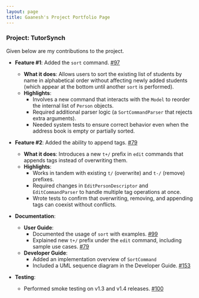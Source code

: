 ```yaml
---
layout: page
title: Gaanesh's Project Portfolio Page
---
```


### Project: TutorSynch

Given below are my contributions to the project.

* **Feature #1**: Added the `sort` command. [\#97](https://github.com/AY2425S2-CS2103-F15-2/tp/pull/97)
    * **What it does**: Allows users to sort the existing list of students by name in alphabetical order without affecting newly added students (which appear at the bottom until another `sort` is performed).
    * **Highlights**:
        - Involves a new command that interacts with the `Model` to reorder the internal list of `Person` objects.
        - Required additional parser logic (a `SortCommandParser` that rejects extra arguments).
        - Needed system tests to ensure correct behavior even when the address book is empty or partially sorted.

* **Feature #2**: Added the ability to append tags. [\#79](https://github.com/AY2425S2-CS2103-F15-2/tp/pull/79)
    * **What it does**: Introduces a new `t+/` prefix in `edit` commands that appends tags instead of overwriting them.
    * **Highlights**:
        - Works in tandem with existing `t/` (overwrite) and `t-/` (remove) prefixes.
        - Required changes in `EditPersonDescriptor` and `EditCommandParser` to handle multiple tag operations at once.
        - Wrote tests to confirm that overwriting, removing, and appending tags can coexist without conflicts.

* **Documentation**:
    * **User Guide**:
        - Documented the usage of `sort` with examples. [\#99](https://github.com/AY2425S2-CS2103-F15-2/tp/pull/99)
        - Explained new `t+/` prefix under the `edit` command, including sample use cases. [\#79](https://github.com/AY2425S2-CS2103-F15-2/tp/pull/79)
    * **Developer Guide**:
        - Added an implementation overview of `SortCommand`
        - Included a UML sequence diagram in the Developer Guide. [\#153](https://github.com/AY2425S2-CS2103-F15-2/tp/pull/153)

* **Testing**:
    * Performed smoke testing on v1.3 and v1.4 releases. [\#100](https://github.com/AY2425S2-CS2103-F15-2/tp/issues/100)

